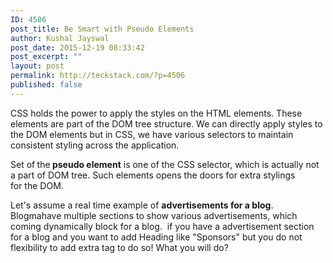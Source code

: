 ```yaml
---
ID: 4506
post_title: Be Smart with Pseudo Elements
author: Kushal Jayswal
post_date: 2015-12-19 08:33:42
post_excerpt: ""
layout: post
permalink: http://teckstack.com/?p=4506
published: false
---
```

CSS holds the power to apply the styles on the HTML elements. These elements are part of the DOM tree structure. We can directly apply styles to the DOM elements but in CSS, we have various selectors to maintain consistent styling across the application.

Set of<strong> </strong>the<strong> pseudo element</strong> is one of the CSS selector, which is actually not a part of DOM tree. Such elements opens the doors for extra stylings for the DOM.

Let's assume a real time example of <strong>advertisements for a blog</strong>. Blogmahave multiple sections to show various advertisements, which coming dynamically block for a blog.  if you have a advertisement section for a blog and you want to add Heading like "Sponsors" but you do not flexibility to add extra tag to do so! What you will do?